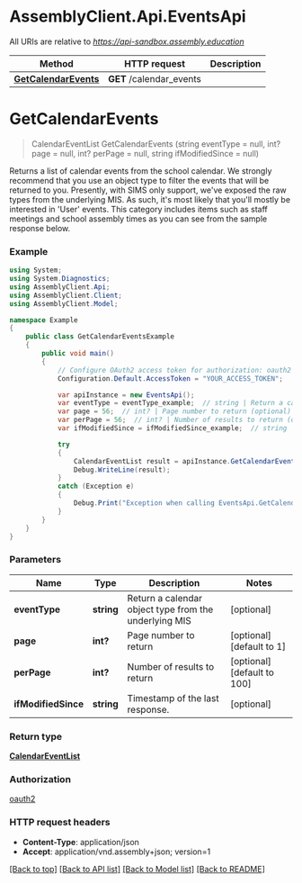 # AssemblyClient.Api.EventsApi

All URIs are relative to *https://api-sandbox.assembly.education*

Method | HTTP request | Description
------------- | ------------- | -------------
[**GetCalendarEvents**](EventsApi.md#getcalendarevents) | **GET** /calendar_events | 


<a name="getcalendarevents"></a>
# **GetCalendarEvents**
> CalendarEventList GetCalendarEvents (string eventType = null, int? page = null, int? perPage = null, string ifModifiedSince = null)



Returns a list of calendar events from the school calendar. We strongly recommend that you use an object type to filter the events that will be returned to you. Presently, with SIMS only support, we've exposed the raw types from the underlying MIS. As such, it's most likely that you'll mostly be interested in 'User' events. This category includes items such as staff meetings and school assembly times as you can see from the sample response below.

### Example
```csharp
using System;
using System.Diagnostics;
using AssemblyClient.Api;
using AssemblyClient.Client;
using AssemblyClient.Model;

namespace Example
{
    public class GetCalendarEventsExample
    {
        public void main()
        {
            // Configure OAuth2 access token for authorization: oauth2
            Configuration.Default.AccessToken = "YOUR_ACCESS_TOKEN";

            var apiInstance = new EventsApi();
            var eventType = eventType_example;  // string | Return a calendar object type from the underlying MIS (optional) 
            var page = 56;  // int? | Page number to return (optional)  (default to 1)
            var perPage = 56;  // int? | Number of results to return (optional)  (default to 100)
            var ifModifiedSince = ifModifiedSince_example;  // string | Timestamp of the last response. (optional) 

            try
            {
                CalendarEventList result = apiInstance.GetCalendarEvents(eventType, page, perPage, ifModifiedSince);
                Debug.WriteLine(result);
            }
            catch (Exception e)
            {
                Debug.Print("Exception when calling EventsApi.GetCalendarEvents: " + e.Message );
            }
        }
    }
}
```

### Parameters

Name | Type | Description  | Notes
------------- | ------------- | ------------- | -------------
 **eventType** | **string**| Return a calendar object type from the underlying MIS | [optional] 
 **page** | **int?**| Page number to return | [optional] [default to 1]
 **perPage** | **int?**| Number of results to return | [optional] [default to 100]
 **ifModifiedSince** | **string**| Timestamp of the last response. | [optional] 

### Return type

[**CalendarEventList**](CalendarEventList.md)

### Authorization

[oauth2](../README.md#oauth2)

### HTTP request headers

 - **Content-Type**: application/json
 - **Accept**: application/vnd.assembly+json; version=1

[[Back to top]](#) [[Back to API list]](../README.md#documentation-for-api-endpoints) [[Back to Model list]](../README.md#documentation-for-models) [[Back to README]](../README.md)

